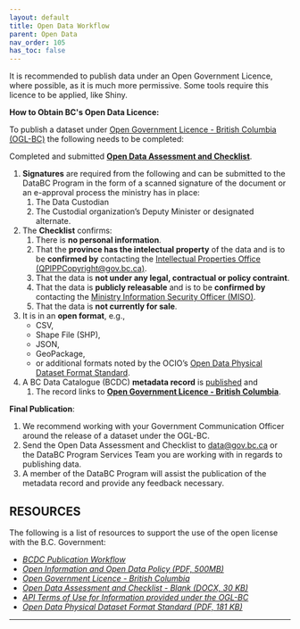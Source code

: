 ```yaml
---
layout: default
title: Open Data Workflow
parent: Open Data
nav_order: 105
has_toc: false
---
```

 
It is recommended to publish data under an Open Government Licence, where possible, as it is much more permissive. Some tools require this licence to be applied, like Shiny.

__How to Obtain BC's Open Data Licence:__

To publish a dataset under [Open Government Licence - British Columbia (OGL-BC)](https://www2.gov.bc.ca/gov/content?id=A519A56BC2BF44E4A008B33FCF527F61) the following needs to be completed: 

Completed and submitted [__Open Data Assessment and Checklist__](https://www2.gov.bc.ca/assets/gov/data/open-data/open_data_assessment_and_checklist.docx). 
1. __Signatures__ are required from the following and can be submitted to the DataBC Program in the form of a scanned signature of the document or an e-approval process the ministry has in place:
	1. The Data Custodian
	1. The Custodial organization’s Deputy Minister or designated alternate.
1. The __Checklist__ confirms:
	1. There is __no personal information__.
	1. That the __province has the intelectual property__ of the data and is to be __confirmed by__ contacting the [Intellectual Properties Office (QPIPPCopyright@gov.bc.ca)](mailto:QPIPPCopyright@gov.bc.ca).
	1. That the data is __not under any legal, contractual or policy contraint__.
	1. That the data is __publicly releasable__ and is to be __confirmed by__ contacting the [Ministry Information Security Officer (MISO)](https://intranet.gov.bc.ca/intranet/content?id=DC4623F6F1944065B83F70297ED419D7).
	1. That the data is __not currently for sale__.
1. It is in an __open format__, e.g., 
	- CSV, 
	- Shape File (SHP), 
	- JSON,
	- GeoPackage,
	- or additional formats noted by the OCIO’s [Open Data Physical Dataset Format Standard](https://www2.gov.bc.ca/assets/gov/government/services-for-government-and-broader-public-sector/information-technology-services/standards-files/open_data_physical_dataset_extract.pdf). 
1. A BC Data Catalogue (BCDC) __metadata record__ is [published](dps_bcdc_w.md) and 
	1. The record links to __[Open Government Licence - British Columbia](https://www2.gov.bc.ca/gov/content?id=A519A56BC2BF44E4A008B33FCF527F61)__.
	

__Final Publication__:
1. We recommend working with your Government Communication Officer around the release of a dataset under the OGL-BC.
1. Send the Open Data Assessment and Checklist to [data@gov.bc.ca](mailto:data@gov.bc.ca) or the DataBC Program Services Team you are working with in regards to publishing data.
1. A member of the DataBC Program will assist the publication of the metadata record and provide any feedback necessary.

## RESOURCES

The following is a list of resources to support the use of the open license with the B.C. Government:

+ [_BCDC Publication Workflow_](dps_bcdc_w.html)
+ [_Open Information and Open Data Policy (PDF, 500MB)_](https://www2.gov.bc.ca/assets/gov/british-columbians-our-governments/services-policies-for-government/information-management-technology/information-privacy/resources/policies-guidelines/open-information-open-data-policy.pdf)
+ [_Open Government Licence - British Columbia_](https://www2.gov.bc.ca/gov/content/data/open-data/open-government-licence-bc)
+ [_Open Data Assessment and Checklist - Blank (DOCX, 30 KB)_](https://www2.gov.bc.ca/assets/gov/data/open-data/open_data_assessment_and_checklist.docx)
+ [_API Terms of Use for Information provided under the OGL-BC_](https://www2.gov.bc.ca/gov/content/data/open-data/api-terms-of-use-for-ogl-information)
+ [_Open Data Physical Dataset Format Standard (PDF, 181 KB)_](http://www2.gov.bc.ca/assets/gov/government/services-for-government-and-broader-public-sector/information-technology-services/standards-files/open_data_physical_dataset_extract.pdf)

-------------------------------------------------------
